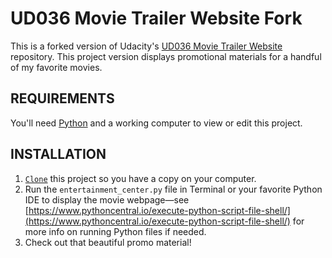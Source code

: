 # UD036 Movie Trailer Website Fork

This is a forked version of Udacity's [UD036 Movie Trailer Website](https://github.com/udacity/ud036_StarterCode) repository. This project version displays promotional materials for a handful of my favorite movies.

## REQUIREMENTS

You'll need [Python](https://www.python.org/) and a working computer to view or edit this project.

## INSTALLATION

1. [`Clone`](https://github.com/purwin/ud036_StarterCode.git) this project so you have a copy on your computer.
2. Run the `entertainment_center.py` file in Terminal or your favorite Python IDE to display the movie webpage—see [https://www.pythoncentral.io/execute-python-script-file-shell/](https://www.pythoncentral.io/execute-python-script-file-shell/) for more info on running Python files if needed.
3. Check out that beautiful promo material!